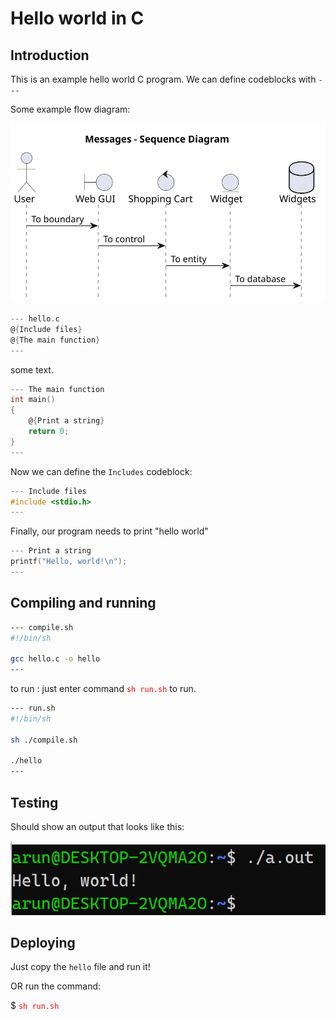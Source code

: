 # Hello world in C

## Introduction

This is an example hello world C program.
We can define codeblocks with `---`

Some example flow diagram:

![Flow](images/example.svg "Our Flow diagram")

```c
--- hello.c
@{Include files}
@{The main function}
---
```

some text.

```c
--- The main function
int main()
{
	@{Print a string}
	return 0;
}
---
```

Now we can define the `Includes` codeblock:

```c
--- Include files
#include <stdio.h>
---
```

Finally, our program needs to print "hello world"

```c
--- Print a string
printf("Hello, world!\n");
---
```

## Compiling and running

```sh
--- compile.sh
#!/bin/sh

gcc hello.c -o hello
---
```

to run : just enter command <font color=red>`sh run.sh`</font> to run.

```sh
--- run.sh
#!/bin/sh

sh ./compile.sh

./hello
---
```

## Testing
Should show an output that looks like this:

<center>
<img src=images/hw.png>
</center>

## Deploying 
Just copy the `hello` file and run it!

OR run the command:

$ <font color=red>`sh run.sh`</font>
